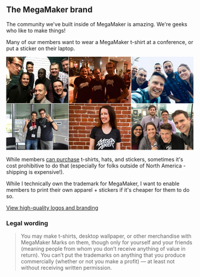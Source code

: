 ## The MegaMaker brand

The community we've built inside of MegaMaker is amazing. We're geeks who like to make things!

Many of our members want to wear a MegaMaker t-shirt at a conference, or put a sticker on their laptop.

![MegaMakers](megamakers.jpg)

While members [can purchase](https://store.megamaker) t-shirts, hats, and stickers, sometimes it's cost prohibitive to do that (especially for folks outside of North America - shipping is expensive!).

While I technically own the trademark for MegaMaker, I want to enable members to print their own apparel + stickers if it's cheaper for them to do so.

[View high-quality logos and branding](https://www.dropbox.com/sh/4ovoucuotpf17kb/AABms5RfheLlimLsvmGXCNZCa?dl=0)

### Legal wording

> You may make t-shirts, desktop wallpaper, or other merchandise with MegaMaker Marks on them, though only for yourself and your friends (meaning people from whom you don’t receive anything of value in return). You can’t put the trademarks on anything that you produce commercially (whether or not you make a profit) — at least not without receiving written permission.
